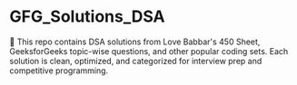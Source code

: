 # GFG_Solutions_DSA
📘 This repo contains DSA solutions from Love Babbar's 450 Sheet, GeeksforGeeks topic-wise questions, and other popular coding sets. Each solution is clean, optimized, and categorized for interview prep and competitive programming.
